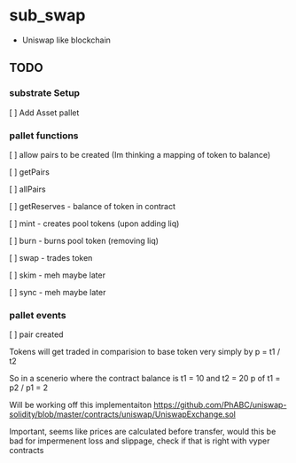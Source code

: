 # sub_swap

* Uniswap like blockchain

## TODO 

### substrate Setup 

[ ] Add Asset pallet

### pallet functions

[ ] allow pairs to be created (Im thinking a mapping of token to balance)

[ ] getPairs

[ ] allPairs

[ ] getReserves - balance of token in contract

[ ] mint - creates pool tokens (upon adding liq)

[ ] burn - burns pool token (removing liq)

[ ] swap - trades token 

[ ] skim - meh maybe later

[ ] sync - meh maybe later

### pallet events 
[ ] pair created


Tokens will get traded in comparision to base token very simply by p = t1 / t2 

So in a scenerio where the contract balance is t1 = 10 and t2 = 20  p of t1 = p2 / p1 = 2 


Will be working off this implementaiton https://github.com/PhABC/uniswap-solidity/blob/master/contracts/uniswap/UniswapExchange.sol

Important, seems like prices are calculated before transfer, would this be bad for impermenent loss and slippage, check if that is right with vyper contracts